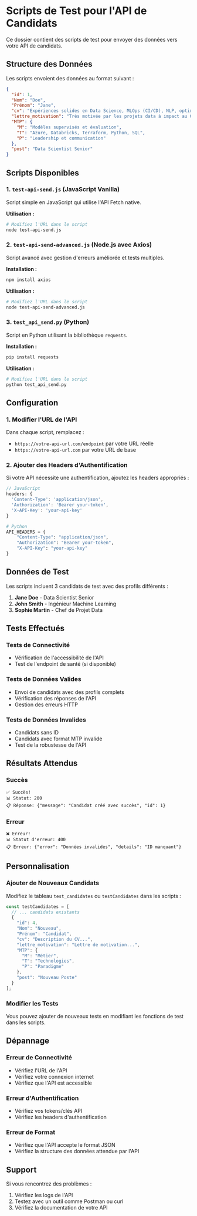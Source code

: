 # Scripts de Test pour l'API de Candidats

Ce dossier contient des scripts de test pour envoyer des données vers votre API de candidats.

## Structure des Données

Les scripts envoient des données au format suivant :

```json
{
  "id": 1,
  "Nom": "Doe",
  "Prénom": "Jane",
  "cv": "Expériences solides en Data Science, MLOps (CI/CD), NLP, optimisation de modèles. Azure, Databricks, Python, SQL.",
  "lettre_motivation": "Très motivée par les projets data à impact au Gabon, et l industrialisation ML.",
  "MTP": {
    "M": "Modèles supervisés et évaluation",
    "T": "Azure, Databricks, Terraform, Python, SQL",
    "P": "Leadership et communication"
  },
  "post": "Data Scientist Senior"
}
```

## Scripts Disponibles

### 1. `test-api-send.js` (JavaScript Vanilla)
Script simple en JavaScript qui utilise l'API Fetch native.

**Utilisation :**
```bash
# Modifiez l'URL dans le script
node test-api-send.js
```

### 2. `test-api-send-advanced.js` (Node.js avec Axios)
Script avancé avec gestion d'erreurs améliorée et tests multiples.

**Installation :**
```bash
npm install axios
```

**Utilisation :**
```bash
# Modifiez l'URL dans le script
node test-api-send-advanced.js
```

### 3. `test_api_send.py` (Python)
Script en Python utilisant la bibliothèque `requests`.

**Installation :**
```bash
pip install requests
```

**Utilisation :**
```bash
# Modifiez l'URL dans le script
python test_api_send.py
```

## Configuration

### 1. Modifier l'URL de l'API

Dans chaque script, remplacez :
- `https://votre-api-url.com/endpoint` par votre URL réelle
- `https://votre-api-url.com` par votre URL de base

### 2. Ajouter des Headers d'Authentification

Si votre API nécessite une authentification, ajoutez les headers appropriés :

```javascript
// JavaScript
headers: {
  'Content-Type': 'application/json',
  'Authorization': 'Bearer your-token',
  'X-API-Key': 'your-api-key'
}
```

```python
# Python
API_HEADERS = {
    "Content-Type": "application/json",
    "Authorization": "Bearer your-token",
    "X-API-Key": "your-api-key"
}
```

## Données de Test

Les scripts incluent 3 candidats de test avec des profils différents :

1. **Jane Doe** - Data Scientist Senior
2. **John Smith** - Ingénieur Machine Learning  
3. **Sophie Martin** - Chef de Projet Data

## Tests Effectués

### Tests de Connectivité
- Vérification de l'accessibilité de l'API
- Test de l'endpoint de santé (si disponible)

### Tests de Données Valides
- Envoi de candidats avec des profils complets
- Vérification des réponses de l'API
- Gestion des erreurs HTTP

### Tests de Données Invalides
- Candidats sans ID
- Candidats avec format MTP invalide
- Test de la robustesse de l'API

## Résultats Attendus

### Succès
```
✅ Succès!
📊 Statut: 200
📋 Réponse: {"message": "Candidat créé avec succès", "id": 1}
```

### Erreur
```
❌ Erreur!
📊 Statut d'erreur: 400
📋 Erreur: {"error": "Données invalides", "details": "ID manquant"}
```

## Personnalisation

### Ajouter de Nouveaux Candidats

Modifiez le tableau `test_candidates` ou `testCandidates` dans les scripts :

```javascript
const testCandidates = [
  // ... candidats existants
  {
    "id": 4,
    "Nom": "Nouveau",
    "Prénom": "Candidat",
    "cv": "Description du CV...",
    "lettre_motivation": "Lettre de motivation...",
    "MTP": {
      "M": "Métier",
      "T": "Technologies",
      "P": "Paradigme"
    },
    "post": "Nouveau Poste"
  }
];
```

### Modifier les Tests

Vous pouvez ajouter de nouveaux tests en modifiant les fonctions de test dans les scripts.

## Dépannage

### Erreur de Connectivité
- Vérifiez l'URL de l'API
- Vérifiez votre connexion internet
- Vérifiez que l'API est accessible

### Erreur d'Authentification
- Vérifiez vos tokens/clés API
- Vérifiez les headers d'authentification

### Erreur de Format
- Vérifiez que l'API accepte le format JSON
- Vérifiez la structure des données attendue par l'API

## Support

Si vous rencontrez des problèmes :
1. Vérifiez les logs de l'API
2. Testez avec un outil comme Postman ou curl
3. Vérifiez la documentation de votre API

